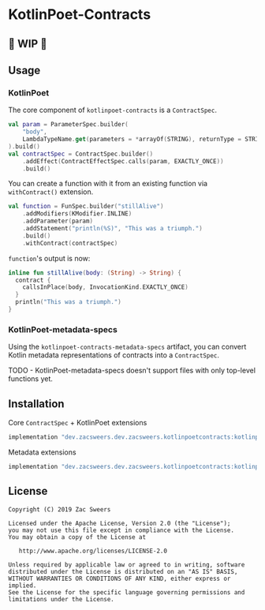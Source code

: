 KotlinPoet-Contracts
===================================

## 🚧 WIP 🚧


## Usage

### KotlinPoet

The core component of `kotlinpoet-contracts` is a `ContractSpec`.

```kotlin
val param = ParameterSpec.builder(
    "body",
    LambdaTypeName.get(parameters = *arrayOf(STRING), returnType = STRING)
).build()
val contractSpec = ContractSpec.builder()
    .addEffect(ContractEffectSpec.calls(param, EXACTLY_ONCE))
    .build()
```

You can create a function with it from an existing function via `withContract()` extension.

```kotlin
val function = FunSpec.builder("stillAlive")
    .addModifiers(KModifier.INLINE)
    .addParameter(param)
    .addStatement("println(%S)", "This was a triumph.")
    .build()
    .withContract(contractSpec)
```

`function`'s output is now:

```kotlin
inline fun stillAlive(body: (String) -> String) {
  contract {
    callsInPlace(body, InvocationKind.EXACTLY_ONCE)
  }
  println("This was a triumph.")
}
```

### KotlinPoet-metadata-specs

Using the `kotlinpoet-contracts-metadata-specs` artifact, you can convert Kotlin metadata representations 
of contracts into a `ContractSpec`.

TODO - KotlinPoet-metadata-specs doesn't support files with only top-level functions yet.

## Installation

Core `ContractSpec` + KotlinPoet extensions

```gradle
implementation "dev.zacsweers.dev.zacsweers.kotlinpoetcontracts:kotlinpoet-contracts:{version}"
```

Metadata extensions

```gradle
implementation "dev.zacsweers.dev.zacsweers.kotlinpoetcontracts:kotlinpoet-contracts-metadata-specs:{version}"
```

License
-------

    Copyright (C) 2019 Zac Sweers

    Licensed under the Apache License, Version 2.0 (the "License");
    you may not use this file except in compliance with the License.
    You may obtain a copy of the License at

       http://www.apache.org/licenses/LICENSE-2.0

    Unless required by applicable law or agreed to in writing, software
    distributed under the License is distributed on an "AS IS" BASIS,
    WITHOUT WARRANTIES OR CONDITIONS OF ANY KIND, either express or implied.
    See the License for the specific language governing permissions and
    limitations under the License.
